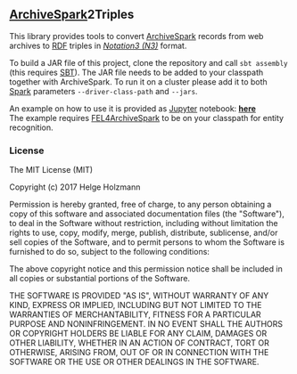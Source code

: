 ## [ArchiveSpark](https://github.com/helgeho/ArchiveSpark)2Triples

This library provides tools to convert [ArchiveSpark](https://github.com/helgeho/ArchiveSpark) records from web archives to [RDF](https://en.wikipedia.org/wiki/Resource_Description_Framework) triples in [*Notation3 (N3)*](https://en.wikipedia.org/wiki/Notation3) format.

To build a JAR file of this project, clone the repository and call `sbt assembly` (this requires [SBT](http://www.scala-sbt.org/)).
The JAR file needs to be added to your classpath together with ArchiveSpark. To run it on a cluster please add it to both [Spark](http://spark.apache.org/) parameters `--driver-class-path` and `--jars`.

An example on how to use it is provided as [Jupyter](http://jupyter.org/) notebook: [**here**](notebooks/Triples.ipynb)  
The example requires [FEL4ArchiveSpark](https://github.com/helgeho/FEL4ArchiveSpark) to be on your classpath for entity recognition.

### License

The MIT License (MIT)

Copyright (c) 2017 Helge Holzmann

Permission is hereby granted, free of charge, to any person obtaining a copy
of this software and associated documentation files (the "Software"), to deal
in the Software without restriction, including without limitation the rights
to use, copy, modify, merge, publish, distribute, sublicense, and/or sell
copies of the Software, and to permit persons to whom the Software is
furnished to do so, subject to the following conditions:

The above copyright notice and this permission notice shall be included in all
copies or substantial portions of the Software.

THE SOFTWARE IS PROVIDED "AS IS", WITHOUT WARRANTY OF ANY KIND, EXPRESS OR
IMPLIED, INCLUDING BUT NOT LIMITED TO THE WARRANTIES OF MERCHANTABILITY,
FITNESS FOR A PARTICULAR PURPOSE AND NONINFRINGEMENT. IN NO EVENT SHALL THE
AUTHORS OR COPYRIGHT HOLDERS BE LIABLE FOR ANY CLAIM, DAMAGES OR OTHER
LIABILITY, WHETHER IN AN ACTION OF CONTRACT, TORT OR OTHERWISE, ARISING FROM,
OUT OF OR IN CONNECTION WITH THE SOFTWARE OR THE USE OR OTHER DEALINGS IN THE
SOFTWARE.
